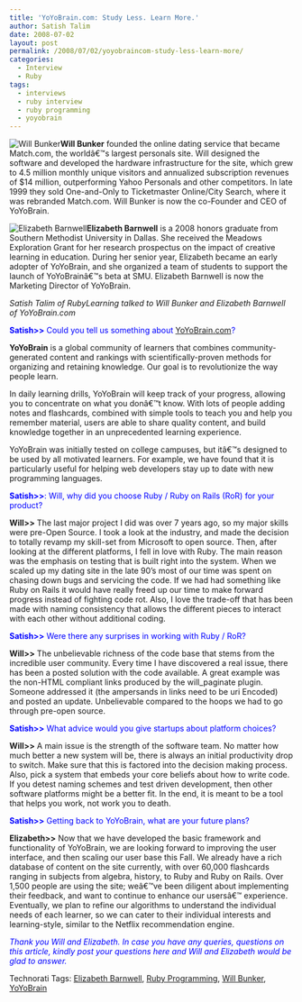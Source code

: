 ```yaml
---
title: 'YoYoBrain.com: Study Less. Learn More.'
author: Satish Talim
date: 2008-07-02
layout: post
permalink: /2008/07/02/yoyobraincom-study-less-learn-more/
categories:
  - Interview
  - Ruby
tags:
  - interviews
  - ruby interview
  - ruby programming
  - yoyobrain
---
```

<div>
  <p class="block">
    <img class="alignleft" title="Will Bunker" src="http://www.rubylearning.com/images/willbunker.jpg" alt="Will Bunker" /><strong>Will Bunker</strong> founded the online dating service that became Match.com, the worldâ€™s largest personals site. Will designed the software and developed the hardware infrastructure for the site, which grew to 4.5 million monthly unique visitors and annualized subscription revenues of $14 million, outperforming Yahoo Personals and other competitors. In late 1999 they sold One-and-Only to Ticketmaster Online/City Search, where it was rebranded Match.com. Will Bunker is now the co-Founder and CEO of YoYoBrain.
  </p>
  
  <p class="block">
    <img class="alignright" title="Elizabeth Barnwell" src="http://www.rubylearning.com/images/elizabethbarnwell.jpg" alt="Elizabeth Barnwell" /><strong>Elizabeth Barnwell</strong> is a 2008 honors graduate from Southern Methodist University in Dallas. She received the Meadows Exploration Grant for her research prospectus on the impact of creative learning in education. During her senior year, Elizabeth became an early adopter of YoYoBrain, and she organized a team of students to support the launch of YoYoBrainâ€™s beta at SMU. Elizabeth Barnwell is now the Marketing Director of YoYoBrain.
  </p>
  
  <p>
    <em>Satish Talim of RubyLearning talked to Will Bunker and Elizabeth Barnwell of YoYoBrain.com</em>
  </p>
  
  <p>
    <span style="color:blue;"><strong>Satish>></strong> Could you tell us something about <a href="http://www.yoyobrain.com/">YoYoBrain.com</a>?</span>
  </p>
  
  <p>
    <strong>YoYoBrain</strong> is a global community of learners that combines community-generated content and rankings with scientifically-proven methods for organizing and retaining knowledge. Our goal is to revolutionize the way people learn.
  </p>
  
  <p>
    In daily learning drills, YoYoBrain will keep track of your progress, allowing you to concentrate on what you donâ€™t know. With lots of people adding notes and flashcards, combined with simple tools to teach you and help you remember material, users are able to share quality content, and build knowledge together in an unprecedented learning experience.
  </p>
  
  <p>
    YoYoBrain was initially tested on college campuses, but itâ€™s designed to be used by all motivated learners. For example, we have found that it is particularly useful for helping web developers stay up to date with new programming languages.
  </p>
  
  <p>
    <span style="color:blue;"><strong>Satish>></strong>: Will, why did you choose Ruby / Ruby on Rails (RoR) for your product?</span>
  </p>
  
  <p>
    <strong>Will>></strong> The last major project I did was over 7 years ago, so my major skills were pre-Open Source. I took a look at the industry, and made the decision to totally revamp my skill-set from Microsoft to open source. Then, after looking at the different platforms, I fell in love with Ruby. The main reason was the emphasis on testing that is built right into the system. When we scaled up my dating site in the late 90&#8217;s most of our time was spent on chasing down bugs and servicing the code. If we had had something like Ruby on Rails it would have really freed up our time to make forward progress instead of fighting code rot. Also, I love the trade-off that has been made with naming consistency that allows the different pieces to interact with each other without additional coding.
  </p>
  
  <p>
    <span style="color:blue;"><strong>Satish>></strong> Were there any surprises in working with Ruby / RoR?</span>
  </p>
  
  <p>
    <strong>Will>></strong> The unbelievable richness of the code base that stems from the incredible user community. Every time I have discovered a real issue, there has been a posted solution with the code available. A great example was the non-HTML compliant links produced by the will_paginate plugin. Someone addressed it (the ampersands in links need to be uri Encoded) and posted an update. Unbelievable compared to the hoops we had to go through pre-open source.
  </p>
  
  <p>
    <span style="color:blue;"><strong>Satish>></strong> What advice would you give startups about platform choices?</span>
  </p>
  
  <p>
    <strong>Will>></strong> A main issue is the strength of the software team. No matter how much better a new system will be, there is always an initial productivity drop to switch. Make sure that this is factored into the decision making process. Also, pick a system that embeds your core beliefs about how to write code. If you detest naming schemes and test driven development, then other software platforms might be a better fit. In the end, it is meant to be a tool that helps you work, not work you to death.
  </p>
  
  <p>
    <span style="color:blue;"><strong>Satish>></strong> Getting back to YoYoBrain, what are your future plans?</span>
  </p>
  
  <p>
    <strong>Elizabeth>></strong> Now that we have developed the basic framework and functionality of YoYoBrain, we are looking forward to improving the user interface, and then scaling our user base this Fall. We already have a rich database of content on the site currently, with over 60,000 flashcards ranging in subjects from algebra, history, to Ruby and Ruby on Rails. Over 1,500 people are using the site; weâ€™ve been diligent about implementing their feedback, and want to continue to enhance our usersâ€™ experience. Eventually, we plan to refine our algorithms to understand the individual needs of each learner, so we can cater to their individual interests and learning-style, similar to the Netflix recommendation engine.
  </p>
  
  <p>
    <span style="color:blue;"><em>Thank you Will and Elizabeth. In case you have any queries, questions on this article, kindly post your questions here and Will and Elizabeth would be glad to answer.</em></span>
  </p>
</div>

Technorati Tags: <a href="http://technorati.com/tag/Elizabeth+Barnwell" rel="tag">Elizabeth Barnwell</a>, <a href="http://technorati.com/tag/Ruby+Programming" rel="tag">Ruby Programming</a>, <a href="http://technorati.com/tag/Will+Bunker" rel="tag">Will Bunker</a>, <a href="http://technorati.com/tag/YoYoBrain" rel="tag">YoYoBrain</a>
